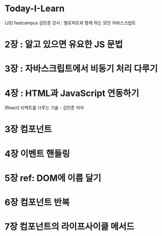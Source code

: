# Today-I-Learn

[JS]
fastcampus 김민준 강사 : 벨로퍼트와 함께 하는 모던 자바스크립트

# 2장 : 알고 있으면 유요한 JS 문법

# 3장 : 자바스크립트에서 비동기 처리 다루기

# 4장 : HTML과 JavaScript 연동하기

[React]
리액트를 다루는 기술 - 김민준 저자

# 3장 컴포넌트

# 4장 이벤트 핸들링

# 5장 ref: DOM에 이름 달기

# 6장 컴포넌트 반복

# 7장 컴포넌트의 라이프사이클 메서드

